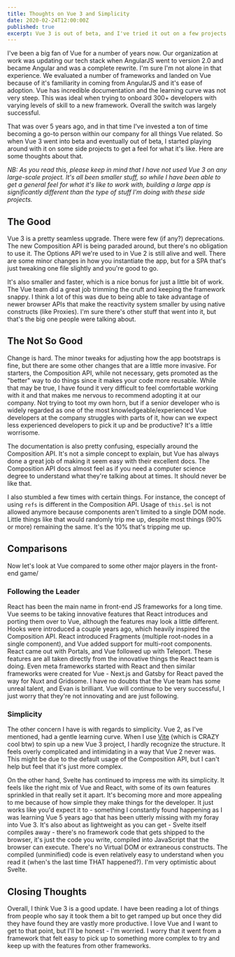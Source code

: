 ```yaml
---
title: Thoughts on Vue 3 and Simplicity
date: 2020-02-24T12:00:00Z
published: true
excerpt: Vue 3 is out of beta, and I've tried it out on a few projects. Here are some early thoughts.
---
```


I've been a big fan of Vue for a number of years now. Our organization at work was updating our tech stack when AngularJS went to version 2.0 and became Angular and was a complete rewrite. I'm sure I'm not alone in that experience. We evaluated a number of frameworks and landed on Vue because of it's familiarity in coming from AngularJS and it's ease of adoption. Vue has incredible documentation and the learning curve was not very steep. This was ideal when trying to onboard 300+ developers with varying levels of skill to a new framework. Overall the switch was largely successful.

That was over 5 years ago, and in that time I've invested a ton of time becoming a go-to person within our company for all things Vue related. So when Vue 3 went into beta and eventually out of beta, I started playing around with it on some side projects to get a feel for what it's like. Here are some thoughts about that.

_NB: As you read this, please keep in mind that I have not used Vue 3 on any large-scale project. It's all been smaller stuff, so while I have been able to get a general feel for what it's like to work with, building a large app is significantly different than the type of stuff I'm doing with these side projects._

## The Good

Vue 3 is a pretty seamless upgrade. There were few (if any?) deprecations. The new Composition API is being paraded around, but there's no obligation to use it. The Options API we're used to in Vue 2 is still alive and well. There are some minor changes in how you instantiate the app, but for a SPA that's just tweaking one file slightly and you're good to go.

It's also smaller and faster, which is a nice bonus for just a little bit of work. The Vue team did a great job trimming the cruft and keeping the framework snappy. I think a lot of this was due to being able to take advantage of newer browser APIs that make the reactivity system smaller by using native constructs (like Proxies). I'm sure there's other stuff that went into it, but that's the big one people were talking about.

## The Not So Good

Change is hard. The minor tweaks for adjusting how the app bootstraps is fine, but there are some other changes that are a little more invasive. For starters, the Composition API, while not necessary, gets promoted as the "better" way to do things since it makes your code more reusable. While that may be true, I have found it very difficult to feel comfortable working with it and that makes me nervous to recommend adopting it at our company. Not trying to toot my own horn, but if a senior developer who is widely regarded as one of the most knowledgeable/experienced Vue developers at the company struggles with parts of it, how can we expect less experienced developers to pick it up and be productive? It's a little worrisome.

The documentation is also pretty confusing, especially around the Composition API. It's not a simple concept to explain, but Vue has always done a great job of making it seem easy with their excellent docs. The Composition API docs almost feel as if you need a computer science degree to understand what they're talking about at times. It should never be like that.

I also stumbled a few times with certain things. For instance, the concept of using `refs` is different in the Composition API. Usage of `this.$el` is not allowed anymore because components aren't limited to a single DOM node. Little things like that would randomly trip me up, despite most things (90% or more) remaining the same. It's the 10% that's tripping me up.

## Comparisons

Now let's look at Vue compared to some other major players in the front-end game/

### Following the Leader

React has been the main name in front-end JS frameworks for a long time. Vue seems to be taking innovative features that React introduces and porting them over to Vue, although the features may look a little different. Hooks were introduced a couple years ago, which heavily inspired the Composition API. React introduced Fragments (multiple root-nodes in a single component), and Vue added support for multi-root components. React came out with Portals, and Vue followed up with Teleport. These features are all taken directly from the innovative things the React team is doing. Even meta frameworks started with React and then similar frameworks were created for Vue - Next.js and Gatsby for React paved the way for Nuxt and Gridsome. I have no doubts that the Vue team has some unreal talent, and Evan is brilliant. Vue will continue to be very successful, I just worry that they're not innovating and are just following.

### Simplicity

The other concern I have is with regards to simplicity. Vue 2, as I've mentioned, had a gentle learning curve. When I use [Vite](https://vitejs.dev) (which is CRAZY cool btw) to spin up a new Vue 3 project, I hardly recognize the structure. It feels overly complicated and intimidating in a way that Vue 2 never was. This might be due to the default usage of the Composition API, but I can't help but feel that it's just more complex.

On the other hand, Svelte has continued to impress me with its simplicity. It feels like the right mix of Vue and React, with some of its own features sprinkled in that really set it apart. It's becoming more and more appealing to me because of how simple they make things for the developer. It just works like you'd expect it to - something I constantly found happening as I was learning Vue 5 years ago that has been utterly missing with my foray into Vue 3. It's also about as lightweight as you can get - Svelte itself compiles away - there's no framework code that gets shipped to the browser, it's just the code you write, compiled into JavaScript that the browser can execute. There's no Virtual DOM or extraneous constructs. The compiled (unminified) code is even relatively easy to understand when you read it (when's the last time THAT happened?). I'm very optimistic about Svelte.

## Closing Thoughts

Overall, I think Vue 3 is a good update. I have been reading a lot of things from people who say it took them a bit to get ramped up but once they did they have found they are vastly more productive. I love Vue and I want to get to that point, but I'll be honest - I'm worried. I worry that it went from a framework that felt easy to pick up to something more complex to try and keep up with the features from other frameworks.

